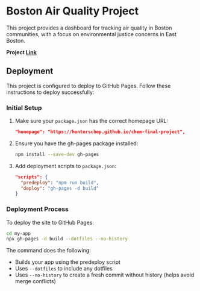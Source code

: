 # Boston Air Quality Project

This project provides a dashboard for tracking air quality in Boston communities, with a focus on environmental justice concerns in East Boston.

**Project [Link](https://hunterschep.github.io/chem-final-project/)**

## Deployment

This project is configured to deploy to GitHub Pages. Follow these instructions to deploy successfully:

### Initial Setup

1. Make sure your `package.json` has the correct homepage URL:
   ```json
   "homepage": "https://hunterschep.github.io/chem-final-project",
   ```

2. Ensure you have the gh-pages package installed:
   ```bash
   npm install --save-dev gh-pages
   ```

3. Add deployment scripts to `package.json`:
   ```json
   "scripts": {
     "predeploy": "npm run build",
     "deploy": "gh-pages -d build"
   }
   ```

### Deployment Process

To deploy the site to GitHub Pages:

```bash
cd my-app
npx gh-pages -d build --dotfiles --no-history
```

The command does the following:
- Builds your app using the predeploy script
- Uses `--dotfiles` to include any dotfiles
- Uses `--no-history` to create a fresh commit without history (helps avoid merge conflicts)
